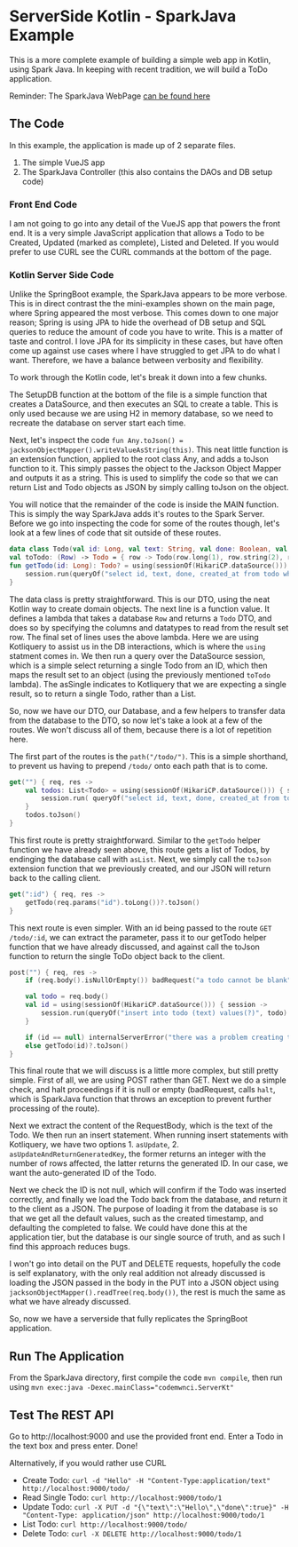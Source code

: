# ServerSide Kotlin - SparkJava Example
This is a more complete example of building a simple web app in Kotlin, using Spark Java.
In keeping with recent tradition, we will build a ToDo application. 

Reminder: The SparkJava WebPage [can be found here](http://sparkjava.com/) 

## The Code

In this example, the application is made up of 2 separate files.
1. The simple VueJS app
1. The SparkJava Controller (this also contains the DAOs and DB setup code)

### Front End Code
I am not going to go into any detail of the VueJS app that powers the front end. It is a very simple JavaScript application that allows a Todo to be Created, Updated (marked as complete), Listed and Deleted. If you would prefer to use CURL see the CURL commands at the bottom of the page. 

### Kotlin Server Side Code
Unlike the SpringBoot example, the SparkJava appears to be more verbose. This is in direct contrast the the mini-examples shown on the main page, where Spring appeared the most verbose. This comes down to one major reason; Spring is using JPA to hide the overhead of DB setup and SQL queries to reduce the amount of code you have to write. This is a matter of taste and control. I love JPA for its simplicity in these cases, but have often come up against use cases where I have struggled to get JPA to do what I want. Therefore, we have a balance between verbosity and flexibility.

To work through the Kotlin code, let's break it down into a few chunks.

The SetupDB function at the bottom of the file is a simple function that creates a DataSource, and then executes an SQL to create a table. This is only used because we are using H2 in memory database, so we need to recreate the database on server start each time.

Next, let's inspect the code `fun Any.toJson() = jacksonObjectMapper().writeValueAsString(this)`. This neat little function is an extension function, applied to the root class Any, and adds a toJson function to it. This simply passes the object to the Jackson Object Mapper and outputs it as a string. This is used to simplify the code so that we can return List<Todo> and Todo objects as JSON by simply calling toJson on the object.

You will notice that the remainder of the code is inside the MAIN function. This is simply the way SparkJava adds it's routes to the Spark Server. Before we go into inspecting the code for some of the routes though, let's look at a few lines of code that sit outside of these routes.

```kotlin
data class Todo(val id: Long, val text: String, val done: Boolean, val createdAt: LocalDateTime)
val toTodo: (Row) -> Todo = { row -> Todo(row.long(1), row.string(2), row.boolean(3), row.localDateTime(4))}
fun getTodo(id: Long): Todo? = using(sessionOf(HikariCP.dataSource())) { session ->
    session.run(queryOf("select id, text, done, created_at from todo where id=?", id).map(toTodo).asSingle)
}
```

The data class is pretty straightforward. This is our DTO, using the neat Kotlin way to create domain objects.
The next line is a function value. It defines a lambda that takes a database `Row` and returns a `Todo` DTO, and does so by specifying the columns and datatypes to read from the result set row.
The final set of lines uses the above lambda. Here we are using Kotliquery to assist us in the DB interactions, which is where the `using` statment comes in. We then run a query over the DataSource session, which is a simple select returning a single Todo from an ID, which then maps the result set to an object (using the previously mentioned `toTodo` lambda). The asSingle indicates to Kotliquery that we are expecting a single result, so to return a single Todo, rather than a List<Todo>.

So, now we have our DTO, our Database, and a few helpers to transfer data from the database to the DTO, so now let's take a look at a few of the routes. We won't discuss all of them, because there is a lot of repetition here.

The first part of the routes is the `path("/todo/")`. This is a simple shorthand, to prevent us having to prepend `/todo/` onto each path that is to come. 

```kotlin
get("") { req, res ->
    val todos: List<Todo> = using(sessionOf(HikariCP.dataSource())) { session ->
        session.run( queryOf("select id, text, done, created_at from todo").map(toTodo).asList )
    }
    todos.toJson()
}
```

This first route is pretty straightforward. Similar to the `getTodo` helper function we have already seen above, this route gets a list of Todos, by endinging the database call with `asList`. Next, we simply call the `toJson` extension function that we previously created, and our JSON will return back to the calling client.

```kotlin
get(":id") { req, res ->
    getTodo(req.params("id").toLong())?.toJson()
}
```

This next route is even simpler. With an id being passed to the route `GET /todo/:id`, we can extract the parameter, pass it to our getTodo helper function that we have already discussed, and against call the toJson function to return the single ToDo object back to the client. 

```kotlin
post("") { req, res ->
    if (req.body().isNullOrEmpty()) badRequest("a todo cannot be blank")

    val todo = req.body()
    val id = using(sessionOf(HikariCP.dataSource())) { session ->
        session.run(queryOf("insert into todo (text) values(?)", todo).asUpdateAndReturnGeneratedKey)
    }

    if (id == null) internalServerError("there was a problem creating the Todo")
    else getTodo(id)?.toJson()
}
```

This final route that we will discuss is a little more complex, but still pretty simple. First of all, we are using POST rather than GET. Next we do a simple check, and halt proceedings if it is null or empty (badRequest, calls `halt`, which is SparkJava function that throws an exception to prevent further processing of the route).

Next we extract the content of the RequestBody, which is the text of the Todo. We then run an insert statement. When running insert statements with Kotliquery, we have two options 1. `asUpdate`, 2. `asUpdateAndReturnGeneratedKey`, the former returns an integer with the number of rows affected, the latter returns the generated ID. In our case, we want the auto-generated ID of the Todo.

Next we check the ID is not null, which will confirm if the Todo was inserted correctly, and finally we load the Todo back from the database, and return it to the client as a JSON. The purpose of loading it from the database is so that we get all the default values, such as the created timestamp, and defaulting the completed to false. We could have done this at the application tier, but the database is our single source of truth, and as such I find this approach reduces bugs.

I won't go into detail on the PUT and DELETE requests, hopefully the code is self explanatory, with the only real addition not already discussed is loading the JSON passed in the body in the PUT into a JSON object using `jacksonObjectMapper().readTree(req.body())`, the rest is much the same as what we have already discussed.

So, now we have a serverside that fully replicates the SpringBoot application.


## Run The Application
From the SparkJava directory, first compile the code `mvn compile`, then run using `mvn exec:java -Dexec.mainClass="codemwnci.ServerKt"`


## Test The REST API
Go to http://localhost:9000 and use the provided front end. Enter a Todo in the text box and press enter. Done!

Alternatively, if you would rather use CURL
- Create Todo: `curl -d "Hello" -H "Content-Type:application/text" http://localhost:9000/todo/`
- Read Single Todo: `curl http://localhost:9000/todo/1` 
- Update Todo: `curl -X PUT -d "{\"text\":\"Hello\",\"done\":true}" -H "Content-Type: application/json" http://localhost:9000/todo/1`
- List Todo: `curl http://localhost:9000/todo/` 
- Delete Todo: `curl -X DELETE http://localhost:9000/todo/1`